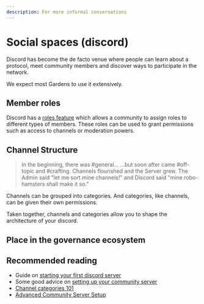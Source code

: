 ```yaml
---
description: For more informal conversations
---
```


# Social spaces \(discord\)

Discord has become the de facto venue where people can learn about a protocol, meet community members and discover ways to participate in the network.

We expect most Gardens to use it extensively.

## Member roles

Discord has a [roles feature](https://support.discord.com/hc/en-us/articles/214836687-Role-Management-101) which allows a community to assign roles to different types of members. These roles can be used to grant permissions such as access to channels or moderation powers.



## Channel Structure

> In the beginning, there was \#general... ...but soon after came \#off-topic and \#crafting. Channels flourished and the Server grew. The Admin said "let me sort mine channels!" and Discord said "mine robo-hamsters shall make it so."

Channels can be grouped into categories. And categories, like channels, can be given their own permissions.

Taken together, channels and categories allow you to shape the architecture of your discord.

## Place in the governance ecosystem



## Recommended reading

* Guide on [starting your first discord server](%20https://blog.discord.com/starting-your-first-discord-server-4dcacda8dad5)
* Some good advice on [setting up your community server](https://blog.discord.com/how-to-get-the-most-out-of-your-community-server-a049d126f2ac)
* [Channel categories 101](https://support.discord.com/hc/en-us/articles/115001580171-Channel-Categories-101)
* [Advanced Community Server Setup](https://support.discord.com/hc/en-us/articles/213530048-Advanced-Community-Server-Setup)



